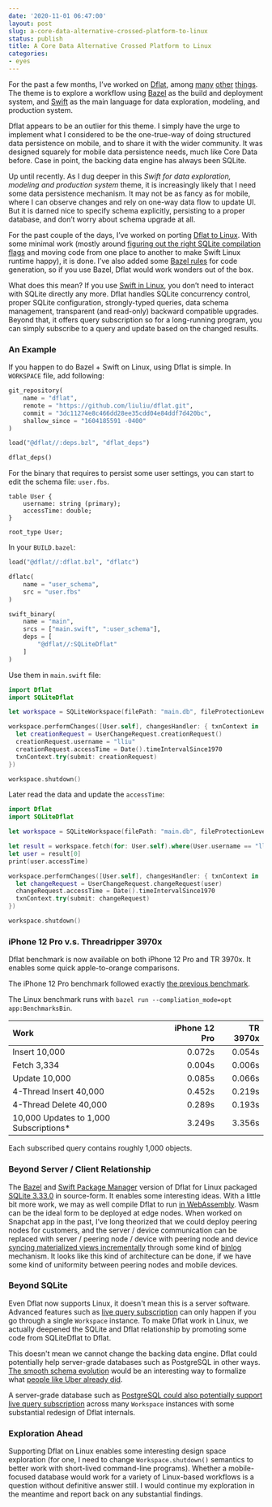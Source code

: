 ```yaml
---
date: '2020-11-01 06:47:00'
layout: post
slug: a-core-data-alternative-crossed-platform-to-linux
status: publish
title: A Core Data Alternative Crossed Platform to Linux
categories:
- eyes
---
```


For the past a few months, I’ve worked on [Dflat](https://dflat.io), among [many](https://liuliu.me/eyes/migrating-ios-project-to-bazel-a-real-world-experience/) [other](https://liuliu.me/eyes/loading-csv-file-at-the-speed-limit-of-the-nvme-storage/) [things](https://github.com/liuliu/s4nnc/). The theme is to explore a workflow using [Bazel](https://bazel.build/) as the build and deployment system, and [Swift](https://swift.org/) as the main language for data exploration, modeling, and production system.

Dflat appears to be an outlier for this theme. I simply have the urge to implement what I considered to be the one-true-way of doing structured data persistence on mobile, and to share it with the wider community. It was designed squarely for mobile data persistence needs, much like Core Data before. Case in point, the backing data engine has always been SQLite.

Up until recently. As I dug deeper in this *Swift for data exploration, modeling and production system* theme, it is increasingly likely that I need some data persistence mechanism. It may not be as fancy as for mobile, where I can observe changes and rely on one-way data flow to update UI. But it is darned nice to specify schema explicitly, persisting to a proper database, and don’t worry about schema upgrade at all.

For the past couple of the days, I’ve worked on porting [Dflat to Linux](https://swiftpackageindex.com/liuliu/dflat). With some minimal work (mostly around [figuring out the right SQLite compilation flags](https://github.com/liuliu/dflat/blob/unstable/external/sqlite3.BUILD#L13) and moving code from one place to another to make Swift Linux runtime happy), it is done. I’ve also added some [Bazel rules](https://github.com/liuliu/dflat/blob/unstable/dflat.bzl#L33) for code generation, so if you use Bazel, Dflat would work wonders out of the box.

What does this mean? If you use [Swift in Linux](https://swift.org/download/#releases), you don’t need to interact with SQLite directly any more. Dflat handles SQLite concurrency control, proper SQLite configuration, strongly-typed queries, data schema management, transparent (and read-only) backward compatible upgrades. Beyond that, it offers query subscription so for a long-running program, you can simply subscribe to a query and update based on the changed results.

### An Example

If you happen to do Bazel + Swift on Linux, using Dflat is simple. In `WORKSPACE` file, add following:

```python
git_repository(
    name = "dflat",
    remote = "https://github.com/liuliu/dflat.git",
    commit = "3dc11274e8c466dd28ee35cdd04e84ddf7d420bc",
    shallow_since = "1604185591 -0400"
)

load("@dflat//:deps.bzl", "dflat_deps")

dflat_deps()
```

For the binary that requires to persist some user settings, you can start to edit the schema file: `user.fbs`.

```
table User {
    username: string (primary);
    accessTime: double;
}

root_type User;
```

In your `BUILD.bazel`:

```python
load("@dflat//:dflat.bzl", "dflatc")

dflatc(
    name = "user_schema",
    src = "user.fbs"
)

swift_binary(
    name = "main",
    srcs = ["main.swift", ":user_schema"],
    deps = [
        "@dflat//:SQLiteDflat"
    ]
)
```

Use them in `main.swift` file:

```swift
import Dflat
import SQLiteDflat

let workspace = SQLiteWorkspace(filePath: "main.db", fileProtectionLevel: .noProtection)

workspace.performChanges([User.self], changesHandler: { txnContext in
  let creationRequest = UserChangeRequest.creationRequest()
  creationRequest.username = "lliu"
  creationRequest.accessTime = Date().timeIntervalSince1970
  txnContext.try(submit: creationRequest)
})

workspace.shutdown()
```

Later read the data and update the `accessTime`:

```swift
import Dflat
import SQLiteDflat

let workspace = SQLiteWorkspace(filePath: "main.db", fileProtectionLevel: .noProtection)

let result = workspace.fetch(for: User.self).where(User.username == "lliu")
let user = result[0]
print(user.accessTime)

workspace.performChanges([User.self], changesHandler: { txnContext in
  let changeRequest = UserChangeRequest.changeRequest(user)
  changeRequest.accessTime = Date().timeIntervalSince1970
  txnContext.try(submit: changeRequest)
})

workspace.shutdown()
```

### iPhone 12 Pro v.s. Threadripper 3970x

Dflat benchmark is now available on both iPhone 12 Pro and TR 3970x. It enables some quick apple-to-orange comparisons.

The iPhone 12 Pro benchmark followed exactly [the previous benchmark](https://dflat.io/benchmark/).

The Linux benchmark runs with `bazel run --compliation_mode=opt app:BenchmarksBin`.


| Work | iPhone 12 Pro | TR 3970x |
|:---  |           ---:|      ---:|
| Insert 10,000 | 0.072s | 0.054s |
| Fetch 3,334 | 0.004s | 0.006s |
| Update 10,000 | 0.085s | 0.066s |
| 4-Thread Insert 40,000 | 0.452s | 0.219s |
| 4-Thread Delete 40,000 | 0.289s | 0.193s |
| 10,000 Updates to 1,000 Subscriptions* | 3.249s | 3.356s |

Each subscribed query contains roughly 1,000 objects. 

### Beyond Server / Client Relationship

The [Bazel](https://github.com/liuliu/dflat/blob/unstable/BUILD#L30) and [Swift Package Manager](https://github.com/liuliu/dflat/blob/unstable/Package.swift#L21) version of Dflat for Linux packaged [SQLite 3.33.0](https://swift.org/download/#releases) in source-form. It enables some interesting ideas. With a little bit more work, we may as well compile Dflat to run [in WebAssembly](https://swiftwasm.org/). Wasm can be the ideal form to be deployed at edge nodes. When worked on Snapchat app in the past, I’ve long theorized that we could deploy peering nodes for customers, and the server / device communication can be replaced with server / peering node / device with peering node and device [syncing materialized views incrementally](https://www.sqlite.org/c3ref/update_hook.html) through some kind of [binlog](https://dev.mysql.com/doc/internals/en/binary-log-overview.html) mechanism. It looks like this kind of architecture can be done, if we have some kind of uniformity between peering nodes and mobile devices.

### Beyond SQLite

Even Dflat now supports Linux, it doesn't mean this is a server software. Advanced features such as [live query subscription](https://dflat.io/runtime-api/#data-subscription) can only happen if you go through a single `Workspace` instance. To make Dflat work in Linux, we actually deepened the SQLite and Dflat relationship by promoting some code from SQLiteDflat to Dflat.

This doesn't mean we cannot change the backing data engine. Dflat could potentially help server-grade databases such as PostgreSQL in other ways. [The smooth schema evolution](https://dflat.io/notes/upgrade/) would be an interesting way to formalize what [people like Uber already did](https://eng.uber.com/schemaless-part-one-mysql-datastore/).

A server-grade database such as [PostgreSQL could also potentially support live query subscription](https://www.postgresql.org/docs/current/sql-listen.html) across many `Workspace` instances with some substantial redesign of Dflat internals.

### Exploration Ahead

Supporting Dflat on Linux enables some interesting design space exploration (for one, I need to change `Workspace.shutdown()` semantics to better work with short-lived command-line programs). Whether a mobile-focused database would work for a variety of Linux-based workflows is a question without definitive answer still. I would continue my exploration in the meantime and report back on any substantial findings.